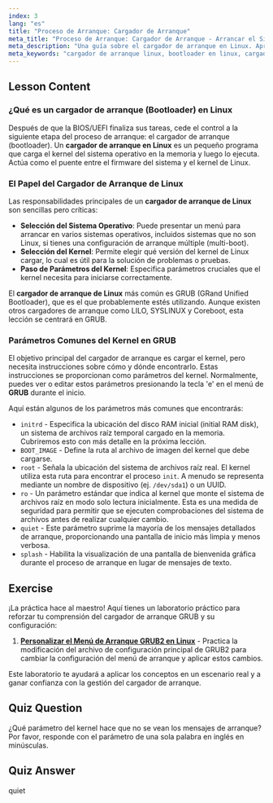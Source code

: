 ```yaml
---
index: 3
lang: "es"
title: "Proceso de Arranque: Cargador de Arranque"
meta_title: "Proceso de Arranque: Cargador de Arranque - Arrancar el Sistema"
meta_description: "Una guía sobre el cargador de arranque en Linux. Aprenda qué es un cargador de arranque de Linux, sus funciones principales y cómo GRUB utiliza parámetros del kernel como initrd y root para iniciar el sistema."
meta_keywords: "cargador de arranque linux, bootloader en linux, cargador de arranque linux, grub, qué es bootloader en linux, parámetros del kernel, initrd, sistema de archivos raíz, proceso de arranque linux"
---
```


## Lesson Content

### ¿Qué es un cargador de arranque (Bootloader) en Linux

Después de que la BIOS/UEFI finaliza sus tareas, cede el control a la siguiente etapa del proceso de arranque: el cargador de arranque (bootloader). Un **cargador de arranque en Linux** es un pequeño programa que carga el kernel del sistema operativo en la memoria y luego lo ejecuta. Actúa como el puente entre el firmware del sistema y el kernel de Linux.

### El Papel del Cargador de Arranque de Linux

Las responsabilidades principales de un **cargador de arranque de Linux** son sencillas pero críticas:

- **Selección del Sistema Operativo**: Puede presentar un menú para arrancar en varios sistemas operativos, incluidos sistemas que no son Linux, si tienes una configuración de arranque múltiple (multi-boot).
- **Selección del Kernel**: Permite elegir qué versión del kernel de Linux cargar, lo cual es útil para la solución de problemas o pruebas.
- **Paso de Parámetros del Kernel**: Especifica parámetros cruciales que el kernel necesita para iniciarse correctamente.

El **cargador de arranque de Linux** más común es GRUB (GRand Unified Bootloader), que es el que probablemente estés utilizando. Aunque existen otros cargadores de arranque como LILO, SYSLINUX y Coreboot, esta lección se centrará en GRUB.

### Parámetros Comunes del Kernel en GRUB

El objetivo principal del cargador de arranque es cargar el kernel, pero necesita instrucciones sobre cómo y dónde encontrarlo. Estas instrucciones se proporcionan como parámetros del kernel. Normalmente, puedes ver o editar estos parámetros presionando la tecla 'e' en el menú de **GRUB** durante el inicio.

Aquí están algunos de los parámetros más comunes que encontrarás:

- `initrd` - Especifica la ubicación del disco RAM inicial (initial RAM disk), un sistema de archivos raíz temporal cargado en la memoria. Cubriremos esto con más detalle en la próxima lección.
- `BOOT_IMAGE` - Define la ruta al archivo de imagen del kernel que debe cargarse.
- `root` - Señala la ubicación del sistema de archivos raíz real. El kernel utiliza esta ruta para encontrar el proceso `init`. A menudo se representa mediante un nombre de dispositivo (ej. `/dev/sda1`) o un UUID.
- `ro` - Un parámetro estándar que indica al kernel que monte el sistema de archivos raíz en modo solo lectura inicialmente. Esta es una medida de seguridad para permitir que se ejecuten comprobaciones del sistema de archivos antes de realizar cualquier cambio.
- `quiet` - Este parámetro suprime la mayoría de los mensajes detallados de arranque, proporcionando una pantalla de inicio más limpia y menos verbosa.
- `splash` - Habilita la visualización de una pantalla de bienvenida gráfica durante el proceso de arranque en lugar de mensajes de texto.

## Exercise

¡La práctica hace al maestro! Aquí tienes un laboratorio práctico para reforzar tu comprensión del cargador de arranque GRUB y su configuración:

1. **[Personalizar el Menú de Arranque GRUB2 en Linux](https://labex.io/es/labs/comptia-customize-the-grub2-boot-menu-in-linux-590859)** - Practica la modificación del archivo de configuración principal de GRUB2 para cambiar la configuración del menú de arranque y aplicar estos cambios.

Este laboratorio te ayudará a aplicar los conceptos en un escenario real y a ganar confianza con la gestión del cargador de arranque.

## Quiz Question

¿Qué parámetro del kernel hace que no se vean los mensajes de arranque? Por favor, responde con el parámetro de una sola palabra en inglés en minúsculas.

## Quiz Answer

quiet
